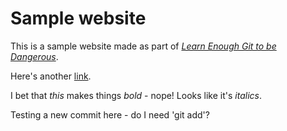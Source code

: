 # Sample website

This is a sample website made as part of [*Learn Enough Git to be Dangerous*](http://learnenough.com/git_tutorial).

Here's another [link](http://learnenough.com/git-tutorial).

I bet that *this* makes things *bold* - nope! Looks like it's *italics*.

Testing a new commit here - do I need 'git add'?